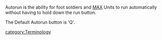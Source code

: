 Autorun is the ability for foot soldiers and [MAX](../items/Mechanized_Assault_Exo-Suit.md) Units
to run automatically without having to hold down the run button.

The Default Autorun button is 'Q'.

[category:Terminology](category:Terminology.md)
